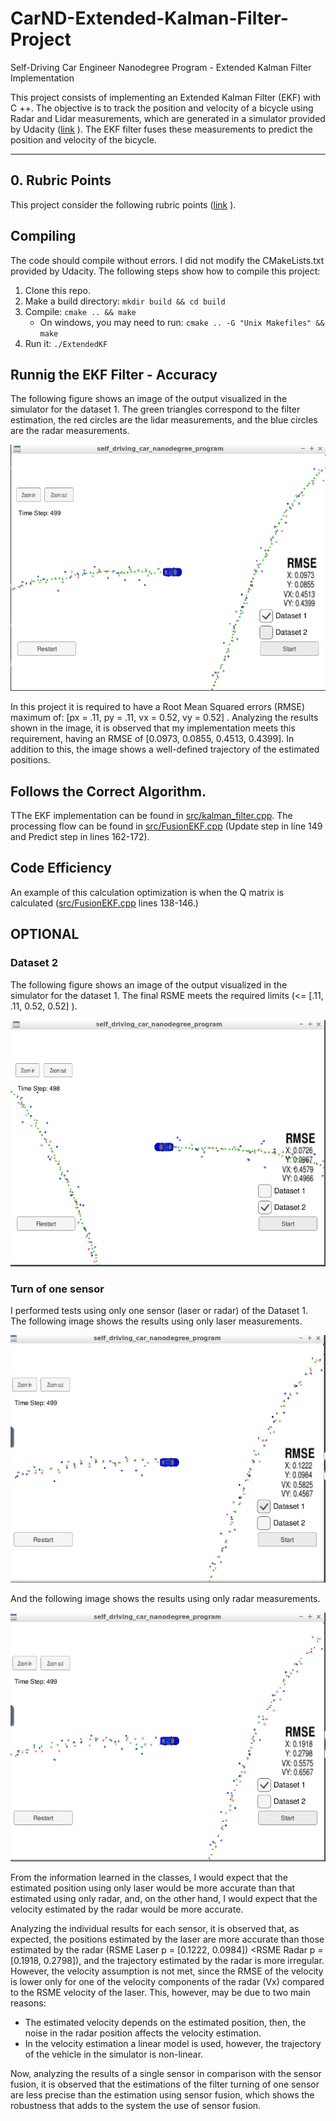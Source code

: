 # CarND-Extended-Kalman-Filter-Project
Self-Driving Car Engineer Nanodegree Program - Extended Kalman Filter Implementation

This project consists of implementing an Extended Kalman Filter (EKF) with C ++. The objective is to track the position and velocity of a bicycle using Radar and Lidar measurements, which are generated in a simulator provided by Udacity ([link](https://github.com/udacity/self-driving-car-sim/releases) ). The EKF filter fuses these measurements to predict the position and velocity of the bicycle.

---

## 0. Rubric Points

This project consider the following rubric points ([link](https://review.udacity.com/#!/rubrics/1962/view) ).


## Compiling

The code should compile without errors. I did not modify the CMakeLists.txt provided by Udacity. The following steps show how to compile this project:

1. Clone this repo.
2. Make a build directory: `mkdir build && cd build`
3. Compile: `cmake .. && make` 
   * On windows, you may need to run: `cmake .. -G "Unix Makefiles" && make`
4. Run it: `./ExtendedKF `

## Runnig the EKF Filter - Accuracy

The following figure shows an image of the output visualized in the simulator for the dataset 1. The green triangles correspond to the filter estimation, the red circles are the lidar measurements, and the blue circles are the radar measurements.

![Results . Dataset 1](./info_output/L_R_1.png)

In this project it is required to have a Root Mean Squared errors (RMSE) maximum of: [px = .11, py = .11,  vx = 0.52,  vy = 0.52] . Analyzing the results shown in the image, it is observed that my implementation meets this requirement, having an RMSE of [0.0973, 0.0855, 0.4513, 0.4399]. In addition to this, the image shows a well-defined trajectory of the estimated positions.

## Follows the Correct Algorithm.

TThe EKF implementation can be found in [src/kalman_filter.cpp](https://github.com/JKWalleiee/CarND-Extended-Kalman-Filter-Project/blob/master/src/kalman_filter.cpp). The processing flow can be found in [src/FusionEKF.cpp](https://github.com/JKWalleiee/CarND-Extended-Kalman-Filter-Project/blob/master/src/FusionEKF.cpp) (Update step in line 149 and Predict step in lines 162-172).

## Code Efficiency
An example of this calculation optimization is when the Q matrix is calculated ([src/FusionEKF.cpp](https://github.com/JKWalleiee/CarND-Extended-Kalman-Filter-Project/blob/master/src/FusionEKF.cpp) lines 138-146.)


## OPTIONAL

### Dataset 2
The following figure shows an image of the output visualized in the simulator for the dataset 1. The final RSME meets the required limits (<= [.11, .11, 0.52, 0.52] ).

![Results . Dataset 2](./info_output/L_R_2.png)

### Turn of one sensor
I performed tests using only one sensor (laser or radar) of the Dataset 1. The following image shows the results using only laser measurements.

![Results . Only Laser](./info_output/L_1.png)

And the following image shows the results using only radar measurements.

![Results . Only Radar](./info_output/R_1.png)

From the information learned in the classes, I would expect that the estimated position using only laser would be more accurate than that estimated using only radar,  and, on the other hand, I would expect that the velocity estimated by the radar would be more accurate. 

Analyzing the individual results for each sensor, it is observed that, as expected, the positions estimated by the laser are more accurate than those estimated by the radar (RSME Laser p = [0.1222, 0.0984]) <RSME Radar p = [0.1918, 0.2798]), and the trajectory estimated by the radar is more irregular. However, the velocity assumption is not met, since the RMSE of the velocity is lower only for one of the velocity components of the radar (Vx) compared to the RSME velocity of the laser. This, however, may be due to two main reasons:
- The estimated velocity depends on the estimated position, then, the noise in the radar position affects the velocity estimation.
- In the velocity estimation a linear model is used, however, the trajectory of the vehicle in the simulator is non-linear.

Now, analyzing the results of a single sensor in comparison with the sensor fusion, it is observed that the estimations of the filter turning of one sensor are less precise than the estimation using sensor fusion, which shows the robustness that adds to the system the use of sensor fusion.


